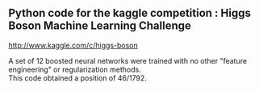 Python code for the kaggle competition : Higgs Boson Machine Learning Challenge
--------------------------------------------------------------------------

http://www.kaggle.com/c/higgs-boson

A set of 12 boosted neural networks were trained with no other "feature engineering" or regularization methods.  
This code obtained a position of 46/1792.
